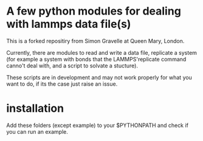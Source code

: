 # A few python modules for dealing with lammps data file(s) #

This is a forked repositiry from Simon Gravelle at Queen Mary, London.

Currently, there are modules to read and write a data file, replicate a system (for example a system with bonds that the LAMMPS'replicate command canno't deal with, and a script to solvate a stucture).

These scripts are in development and may not work properly for what you want to do, if its the case just raise an issue.

# installation
Add these folders (except example) to your $PYTHONPATH and check if you can run an example.
